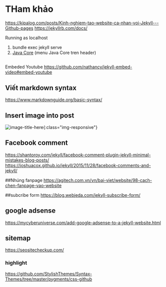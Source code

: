 # THam khảo
https://kipalog.com/posts/Kinh-nghiem-tao-website-ca-nhan-voi-Jekyll---Github-pages
https://jekyllrb.com/docs/

Running as localhost
1. bundle exec jekyll serve
2. <a href='{{"/java_home_layout.html" | prepend: site.baseurl }}'>Java Core</a> (menu Java Core tren header)

##
Embeded Youtube
https://github.com/nathancy/jekyll-embed-video#embed-youtube

## Viết markdown syntax 
https://www.markdownguide.org/basic-syntax/
## Insert image into post
![image-title-here](/path/to/image.jpg){:class="img-responsive"}
## Facebook comment
https://shantoroy.com/jekyll/facebook-comment-plugin-jekyll-minimal-mistakes-blog-posts/
https://joshuacox.github.io/jekyll/2015/11/28/facebook-comments-and-jekyll/

##Nhúng fanpage
https://agitech.com.vn/vn/bai-viet/website/98-cach-chen-fanpage-vao-website

##subcribe form
https://blog.webjeda.com/jekyll-subscribe-form/

## google adsense
https://mycyberuniverse.com/add-google-adsense-to-a-jekyll-website.html

## sitemap
https://seositecheckup.com/

### highlight
https://github.com/StylishThemes/Syntax-Themes/tree/master/pygments/css-github
